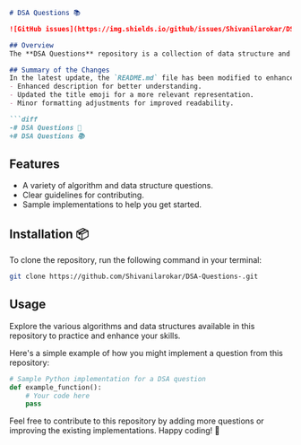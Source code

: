 ```markdown
# DSA Questions 📚

![GitHub issues](https://img.shields.io/github/issues/Shivanilarokar/DSA-Questions-)

## Overview
The **DSA Questions** repository is a collection of data structure and algorithm questions designed to help developers enhance their problem-solving skills and improve their understanding of essential data structures and algorithms.

## Summary of the Changes
In the latest update, the `README.md` file has been modified to enhance clarity and improve the overall presentation. Key changes include:
- Enhanced description for better understanding.
- Updated the title emoji for a more relevant representation.
- Minor formatting adjustments for improved readability.

```diff
-# DSA Questions 🤖
+# DSA Questions 📚
```

## Features
- A variety of algorithm and data structure questions.
- Clear guidelines for contributing.
- Sample implementations to help you get started.

## Installation 📦
To clone the repository, run the following command in your terminal:
```bash
git clone https://github.com/Shivanilarokar/DSA-Questions-.git
```

## Usage
Explore the various algorithms and data structures available in this repository to practice and enhance your skills.

Here's a simple example of how you might implement a question from this repository:

```python
# Sample Python implementation for a DSA question
def example_function():
    # Your code here
    pass
```

Feel free to contribute to this repository by adding more questions or improving the existing implementations. Happy coding! 🚀
```